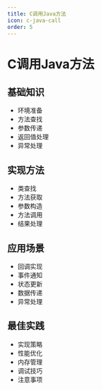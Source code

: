 ```yaml
---
title: C调用Java方法
icon: c-java-call
order: 5
---
```


# C调用Java方法

## 基础知识
- 环境准备
- 方法查找
- 参数传递
- 返回值处理
- 异常处理

## 实现方法
- 类查找
- 方法获取
- 参数构造
- 方法调用
- 结果处理

## 应用场景
- 回调实现
- 事件通知
- 状态更新
- 数据传递
- 异常处理

## 最佳实践
- 实现策略
- 性能优化
- 内存管理
- 调试技巧
- 注意事项
